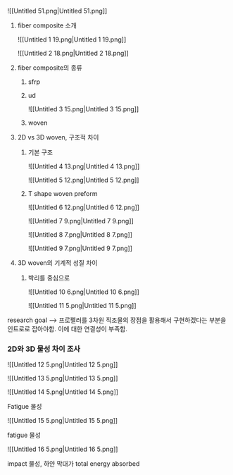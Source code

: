 ![[Untitled 51.png|Untitled 51.png]]

1. fiber composite 소개
    
    ![[Untitled 1 19.png|Untitled 1 19.png]]
    
    ![[Untitled 2 18.png|Untitled 2 18.png]]
    
2. fiber composite의 종류
    1. sfrp
    2. ud
        
        ![[Untitled 3 15.png|Untitled 3 15.png]]
        
    3. woven
3. 2D vs 3D woven, 구조적 차이
    1. 기본 구조
        
        ![[Untitled 4 13.png|Untitled 4 13.png]]
        
        ![[Untitled 5 12.png|Untitled 5 12.png]]
        
    2. T shape woven preform
        
        ![[Untitled 6 12.png|Untitled 6 12.png]]
        
        ![[Untitled 7 9.png|Untitled 7 9.png]]
        
        ![[Untitled 8 7.png|Untitled 8 7.png]]
        
        ![[Untitled 9 7.png|Untitled 9 7.png]]
        
4. 3D woven의 기계적 성질 차이
    1. 박리를 중심으로
        
        ![[Untitled 10 6.png|Untitled 10 6.png]]
        
        ![[Untitled 11 5.png|Untitled 11 5.png]]
        
          
        
          
        
          
        

  

  

research goal —> 프로펠러를 3차원 직조물의 장점을 활용해서 구현하겠다는 부분을 인트로로 잡아야함. 이에 대한 연결성이 부족함.

  

### 2D와 3D 물성 차이 조사

![[Untitled 12 5.png|Untitled 12 5.png]]

![[Untitled 13 5.png|Untitled 13 5.png]]

![[Untitled 14 5.png|Untitled 14 5.png]]

Fatigue 물성

![[Untitled 15 5.png|Untitled 15 5.png]]

fatigue 물성

  

![[Untitled 16 5.png|Untitled 16 5.png]]

impact 물성, 하얀 막대가 total energy absorbed